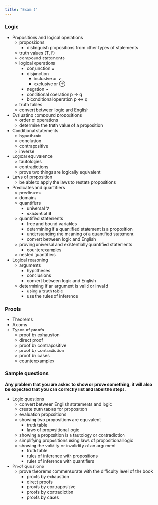 ```yaml
---
title: "Exam 1"
---
```


### Logic
* Propositions and logical operations
  * propositions
    * distinguish propositions from other types of statements
  * truth values (T, F)
  * compound statements
  * logical operations
    * conjunction &and;
    * disjunction
      * inclusive or &or;
      * exclusive or &oplus;
    * negation &not;
    * conditional operation p &rarr; q
    * biconditional operation p &harr; q
  * truth tables
  * convert between logic and English
* Evaluating compound propositions
  * order of operations
  * determine the truth value of a proposition
* Conditional statements
  * hypothesis
  * conclusion
  * contrapositive
  * inverse
* Logical equivalence
  * tautologies
  * contradictions
  * prove two things are logically equivalent
* Laws of proposition
  * be able to apply the laws to restate propositions
* Predicates and quantifiers
  * predicates
  * domains
  * quantifiers
    * universal &forall;
    * existential &exist;
  * quantified statements
    * free and bound variables
    * determining if a quantified statement is a proposition
    * understanding the meaning of a quantified statement
    * convert between logic and English
  * proving universal and existentially quantified statements
    * counterexamples
  * nested quantifiers
* Logical reasoning
  * arguments
    * hypotheses
    * conclusions
    * convert between logic and English
  * determining if an argument is valid or invalid
    * using a truth table
    * use the rules of inference

### Proofs
* Theorems
* Axioms
* Types of proofs
  * proof by exhaustion
  * direct proof
  * proof by contrapositive
  * proof by contradiction
  * proof by cases
  * counterexamples

### Sample questions
**Any problem that you are asked to show or prove something, it will also be
expected that you can correctly list and label the steps.**

* Logic questions
  * convert between English statements and logic
  * create truth tables for proposition
  * evaluation propositions
  * showing two propositions are equivalent
    * truth table
    * laws of propositional logic
  * showing a proposition is a tautology or contradiction
  * simplifying propositions using laws of propositional logic
  * showing the validity or invalidity of an argument
    * truth table
    * rules of inference with propositions
    * rules of inference with quantifiers
* Proof questions
  * prove theorems commensurate with the difficulty level of the book
    * proofs by exhaustion
    * direct proofs
    * proofs by contrapositive
    * proofs by contradiction
    * proofs by cases
